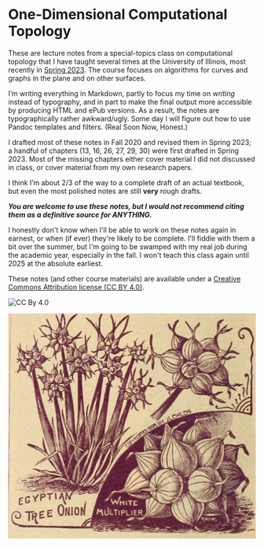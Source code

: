 # One-Dimensional Computational Topology 

These are lecture notes from a special-topics class on computational topology that I have taught several times at the University of Illinois, most recently in [Spring 2023](https://jeffe.cs.illinois.edu/teaching/comptop/2023/).  The course focuses on algorithms for curves and graphs in the plane and on other surfaces.

I’m writing everything in Markdown, partly to focus my time on _writing_ instead of typography, and in part to make the final output more accessible by producing HTML and ePub versions.  As a result, the notes are typographically rather awkward/ugly.  Some day I will figure out how to use Pandoc templates and filters.  (Real Soon Now, Honest.) 

I drafted most of these notes in Fall 2020 and revised them in Spring 2023; a handful of chapters (13, 16, 26, 27, 29, 30) were first drafted in Spring 2023.  Most of the missing chapters either cover material I did not discussed in class, or cover material from my own research papers.  

I think I’m about 2/3 of the way to a complete draft of an actual textbook, but even the most polished notes are still **very** rough drafts.  

***You are welcome to use these notes, but I would not recommend citing them as a definitive source for ANYTHING.***

I honestly don't know when I'll be able to work on these notes again in earnest, or when (if ever) they're likely to be complete.  I'll fiddle with them a bit over the summer, but I'm going to be swamped with my real job during the academic year, especially in the fall.  I won't teach this class again until 2025 at the absolute earliest.

These notes (and other course materials) are available under a [Creative Commons Attribution license (CC BY 4.0)](https://creativecommons.org/licenses/by/4.0/).

![CC By 4.0](https://upload.wikimedia.org/wikipedia/commons/e/e1/CC_BY_icon.svg)

![Tree onion](https://github.com/jeffgerickson/1dct/blob/main/Fig/childs-tree-onion.jpg)
